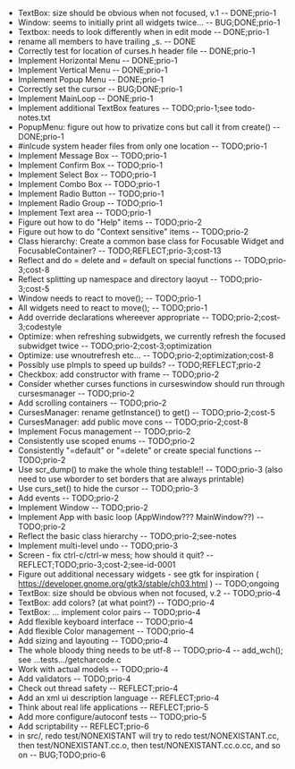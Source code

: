 * TextBox: size should be obvious when not focused, v.1 -- DONE;prio-1
* Window: seems to initially print all widgets twice... -- BUG;DONE;prio-1
* Textbox: needs to look differently when in edit mode -- DONE;prio-1
* rename all members to have trailing \_s. -- DONE
* Correctly test for location of curses.h header file -- DONE;prio-1
* Implement Horizontal Menu -- DONE;prio-1
* Implement Vertical Menu -- DONE;prio-1
* Implement Popup Menu -- DONE;prio-1
* Correctly set the cursor -- BUG;DONE;prio-1
* Implement MainLoop -- DONE;prio-1
* Implement additional TextBox features -- TODO;prio-1;see todo-notes.txt
* PopupMenu: figure out how to privatize cons but call it from create() -- DONE;prio-1
* #inlcude system header files from only one location -- TODO;prio-1
* Implement Message Box -- TODO;prio-1
* Implement Confirm Box -- TODO;prio-1
* Implement Select Box -- TODO;prio-1
* Implement Combo Box -- TODO;prio-1
* Implement Radio Button -- TODO;prio-1
* Implement Radio Group -- TODO;prio-1
* Implement Text area -- TODO;prio-1
* Figure out how to do "Help" items -- TODO;prio-2
* Figure out how to do "Context sensitive" items -- TODO;prio-2
* Class hierarchy: Create a common base class for Focusable Widget and FocusableContainer? -- TODO;REFLECT;prio-3;cost-13
* Reflect and do = delete and = default on special functions -- TODO;prio-3;cost-8
* Reflect splitting up namespace and directory laoyut -- TODO;prio-3;cost-5
* Window needs to react to move(); -- TODO;prio-1
* All widgets need to react to move(); -- TODO;prio-1
* Add override declarations whereever appropriate -- TODO;prio-2;cost-3;codestyle
* Optimize: when refreshing subwidgets, we currently refresh the focused subwidget twice -- TODO;prio-2;cost-3;optimization
* Optimize: use wnoutrefresh etc... -- TODO;prio-2;optimization;cost-8
* Possibly use pImpls to speed up builds? -- TODO;REFLECT;prio-2
* Checkbox: add constructor with frame -- TODO;prio-2
* Consider whether curses functions in curseswindow should run through cursesmanager -- TODO;prio-2
* Add scrolling containers -- TODO;prio-2
* CursesManager: rename getInstance() to get() -- TODO;prio-2;cost-5
* CursesManager: add public move cons -- TODO;prio-2;cost-8
* Implement Focus management -- TODO;prio-2
* Consistently use scoped enums -- TODO;prio-2
* Consistently "=default" or "=delete" or create special functions -- TODO;prio-2
* Use scr\_dump() to make the whole thing testable!! -- TODO;prio-3 (also need to use wborder to set borders that are always printable)
* Use curs_set() to hide the cursor -- TODO;prio-3
* Add events -- TODO;prio-2
* Implement Window -- TODO;prio-2
* Implement App with basic loop (AppWindow??? MainWindow??) -- TODO;prio-2
* Reflect the basic class hierarchy -- TODO;prio-2;see-notes
* Implement multi-level undo -- TODO;prio-3
* Screen - fix ctrl-c/ctrl-w mess; how should it quit? -- REFLECT;TODO;prio-3;cost-2;see-id-0001
* Figure out additional necessary widgets - see gtk for inspiration ( https://developer.gnome.org/gtk3/stable/ch03.html ) -- TODO;ongoing
* TextBox: size should be obvious when not focused, v.2 -- TODO;prio-4
* TextBox: add colors? (at what point?) -- TODO;prio-4
* TextBox: ... implement color pairs -- TODO;prio-4
* Add flexible keyboard interface -- TODO;prio-4
* Add flexible Color management -- TODO;prio-4
* Add sizing and layouting -- TODO;prio-4
* The whole bloody thing needs to be utf-8 -- TODO;prio-4 -- add_wch(); see ...tests.../getcharcode.c
* Work with actual models -- TODO;prio-4
* Add validators -- TODO;prio-4
* Check out thread safety -- REFLECT;prio-4
* Add an xml ui description language -- REFLECT;prio-4
* Think about real life applications -- REFLECT;prio-5
* Add more configure/autoconf tests -- TODO;prio-5
* Add scriptability -- REFLECT;prio-6
* in src/, redo test/NONEXISTANT will try to redo test/NONEXISTANT.cc, then test/NONEXISTANT.cc.o, then test/NONEXISTANT.cc.o.cc, and so on -- BUG;TODO;prio-6
